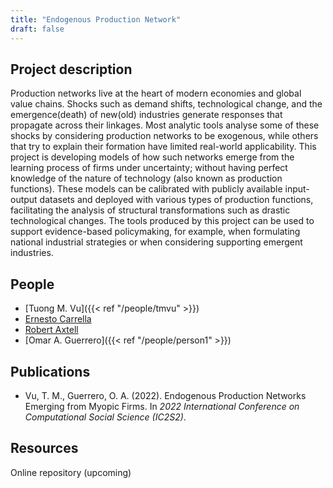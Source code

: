```yaml
---
title: "Endogenous Production Network"
draft: false
---
```


## Project description

Production networks live at the heart of modern economies and global value chains.
Shocks such as demand shifts, technological change, and the emergence(death) of new(old) industries generate responses that propagate across their linkages.
Most analytic tools analyse some of these shocks by considering production networks to be exogenous, while others that try to explain their formation have limited real-world applicability.
This project is developing models of how such networks emerge from the learning process of firms under uncertainty; without having perfect knowledge of the nature of technology (also known as production functions).
These models can be calibrated with publicly available input-output datasets and deployed with various types of production functions, facilitating the analysis of structural transformations such as drastic technological changes.
The tools produced by this project can be used to support evidence-based policymaking, for example, when formulating national industrial strategies or when considering supporting emergent industries.


## People

* [Tuong M. Vu]({{< ref "/people/tmvu" >}})
* [Ernesto Carrella](https://www.norceresearch.no/en/persons/ernesto-carrella/29950594) 
* [Robert Axtell](https://www.santafe.edu/people/profile/robert-axtell) 
* [Omar A. Guerrero]({{< ref "/people/person1" >}})

## Publications

* Vu, T. M., Guerrero, O. A. (2022). Endogenous Production Networks Emerging from Myopic Firms. In *2022 International Conference on Computational Social Science (IC2S2)*. 

## Resources

Online repository (upcoming)